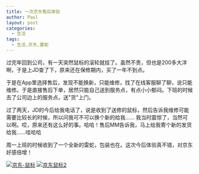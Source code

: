 ```yaml
---
title: 一次京东售后体验
author: Paul
layout: post
categories:
  - 生活
tags:
  - 生活,京东,雷蛇
---
```


过完年回到公司，有一天突然鼠标的滚轮就挂了。虽然不贵，但也是200多大洋啊，于是上JD查了下，原来还在保修期内，买了一年不到点。

于是在App里选择售后，发现不能换新，只能维修，找了在线客服聊了聊，说只能维修。于是直接售后下单，居然只能自己送到服务点，有点小小郁闷。下班的时候去了公司边上的服务点，送"货"上门。

过了两天，JD的今后给我电话了，说是收到了送修的鼠标，然后告诉我维修可能需要比较长的时候，所以问我可不可以换个新的给我…… 我当时震惊了，当然可以啊。哎，原来还有这么好的事。哈哈！售后MM告诉我，马上给我寄个新的发货给我……哇哈哈

周一上班的时候收到了一个全新的雷蛇，包装也在。这次今后体验真不错，对京东好感倍增！

[![京东-鼠标](http://img.hz.mk/2016-0103/mouse1.jpg!330)](http://img.hz.mk/2016-0103/mouse1.jpg) [![京东鼠标2](http://img.hz.mk/2016-0103/mouse2.jpg!330)](http://img.hz.mk/2016-0103/mouse2.jpg)